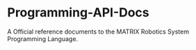 # Programming-API-Docs
A Official reference documents to the MATRIX Robotics System Programming Language.
